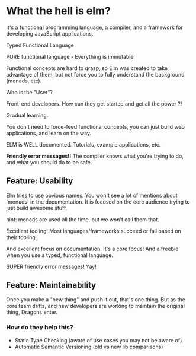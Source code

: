 # What the hell is elm?

It's a functional programming language, a compiler, and a framework
for developing JavaScript applications.

Typed
Functional
Language

PURE functional language - Everything is immutable

Functional concepts are hard to grasp, so Elm was created to take advantage
of them, but not force you to fully understand the background (monads, etc).

Who is the "User"?

Front-end developers. How can they get started and get all the power ?!

Gradual learning.

You don't need to force-feed functional concepts, you can just build web
applications, and learn on the way.

ELM is WELL documented. Tutorials, example applications, etc.

**Friendly error messages!!** The compiler knows what you're trying to do,
and what you should do to be safe.

## Feature: Usability

Elm tries to use obvious names. You won't see a lot of mentions about 'monads'
in the documentation. It is focused on the core audience trying to just
build awesome stuff.

hint: monads are used all the time, but we won't call them that.

Excellent tooling! Most languages/frameworks succeed or fail based on their
tooling.

And excellent focus on documentation. It's a core focus! And a freebie when
you use a typed, functional language.

SUPER friendly error messages! Yay!

## Feature: Maintainability

Once you make a "new thing" and push it out, that's one thing. But as the core
team drifts, and new developers are working to maintain the original thing,
Dragons enter.

### How do they help this?

- Static Type Checking (aware of use cases you may not be aware of)
- Automatic Semantic Versioning (old vs new lib comparisons)
